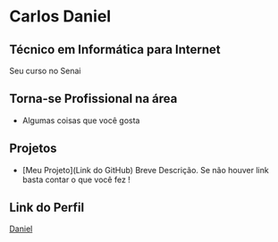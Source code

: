 
# Carlos Daniel


## Técnico em Informática para Internet

Seu curso no Senai

## Torna-se Profissional na área 

- Algumas coisas que você gosta

## Projetos

- [Meu Projeto](Link do GitHub) Breve Descrição. Se não houver link basta contar o que você fez !

## Link do Perfil

[Daniel](https://github.com/danielsantos157/aprenda-git)